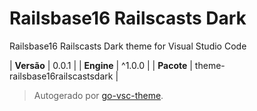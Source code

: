 # Railsbase16 Railscasts Dark

Railsbase16 Railscasts Dark theme for Visual Studio Code

| **Versão** | 0.0.1 |
| **Engine** | ^1.0.0 |
| **Pacote** | theme-railsbase16railscastsdark |

> Autogerado por [go-vsc-theme](https://github.com/natalbu/go-vsc-theme).

